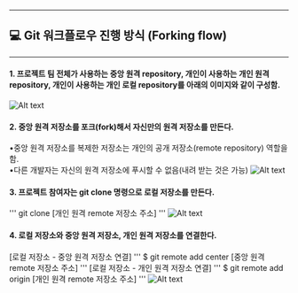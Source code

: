 ----
## 💻 Git 워크플로우 진행 방식 (Forking flow)
----

#### 1. 프로젝트 팀 전체가 사용하는 중앙 원격 repository, 개인이 사용하는 개인 원격 repository, 개인이 사용하는 개인 로컬 repository를 아래의 이미지와 같이 구성함.
![Alt text](http://alldpublic.kr/SDP_Team/1.jpeg)

#### 2. 중앙 원격 저장소를 포크(fork)해서 자신만의 원격 저장소를 만든다.
 •중앙 원격 저장소를 복제한 저장소는 개인의 공개 저장소(remote repository) 역할을 함.<br/>
 •다른 개발자는 자신의 원격 저장소에 푸시할 수 없음(내려 받는 것은 가능)
![Alt text](http://alldpublic.kr/SDP_Team/2.jpeg)

#### 3. 프로젝트 참여자는 git clone 명령으로 로컬 저장소를 만든다.
'''
git clone [개인 원격 remote 저장소 주소]
'''
![Alt text](http://alldpublic.kr/SDP_Team/3.jpeg)

#### 4. 로컬 저장소와 중앙 원격 저장소, 개인 원격 저장소를 연결한다.
[로컬 저장소 - 중앙 원격 저장소 연결]
'''
$ git remote add center [중앙 원격 remote 저장소 주소]
'''
[로컬 저장소 - 개인 원격 저장소 연결]
'''
$ git remote add origin [개인 원격 remote 저장소 주소]
'''
![Alt text](http://alldpublic.kr/SDP_Team/4.jpeg)

